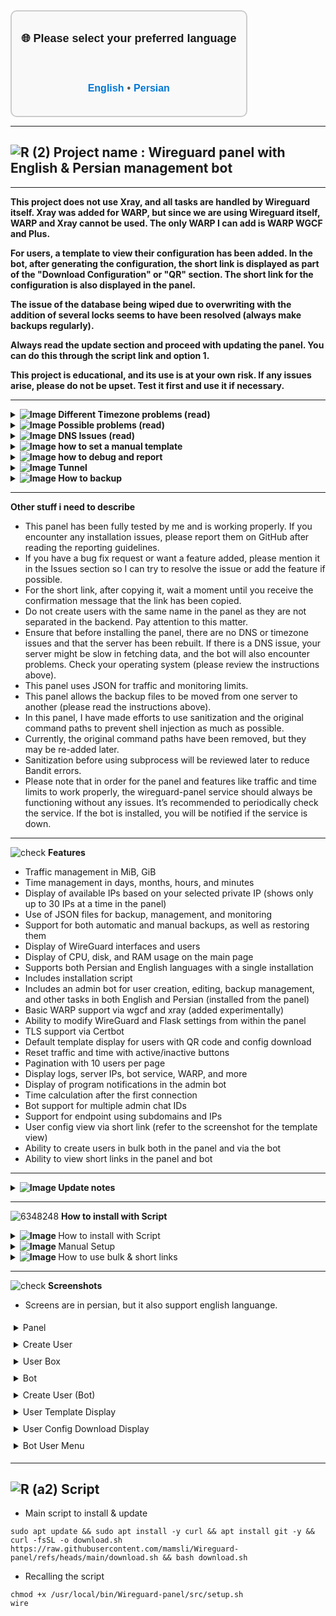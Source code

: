<div align="center" style="font-family: Arial, sans-serif; font-size: 18px; font-weight: bold; border: 2px solid #ccc; border-radius: 10px; padding: 15px; background-color: #f9f9f9; display: inline-block; line-height: 1.2;">

🌐 Please select your preferred language

<br>

<a href="https://github.com/mamsli/Wireguard-panel/blob/main/README-en.md" style="font-size: 16px; font-weight: bold; text-decoration: none; color: #0078d7;">English</a>
<span style="font-size: 16px; color: #555;">•</span>
<a href="https://github.com/mamsli/Wireguard-panel/blob/main/README.md" style="font-size: 16px; font-weight: bold; text-decoration: none; color: #0078d7;">Persian</a>

</div>

------------------------
![R (2)](https://github.com/Azumi67/PrivateIP-Tunnel/assets/119934376/a064577c-9302-4f43-b3bf-3d4f84245a6f)
Project name : Wireguard panel with English & Persian management bot
---------------------------------------------------------------
----------------------------------

**This project does not use Xray, and all tasks are handled by Wireguard itself. Xray was added for WARP, but since we are using Wireguard itself, WARP and Xray cannot be used. The only WARP I can add is WARP WGCF and Plus.**

**For users, a template to view their configuration has been added. In the bot, after generating the configuration, the short link is displayed as part of the "Download Configuration" or "QR" section. The short link for the configuration is also displayed in the panel.**

**The issue of the database being wiped due to overwriting with the addition of several locks seems to have been resolved (always make backups regularly).**

**Always read the update section and proceed with updating the panel. You can do this through the script link and option 1.**

**This project is educational, and its use is at your own risk. If any issues arise, please do not be upset. Test it first and use it if necessary.**

--------

 <div align="left">
  <details>
    <summary><strong><img src="https://github.com/user-attachments/assets/bf3c8113-cdd1-4c57-a744-796d7530d565" alt="Image"> Different Timezone problems (read)</strong></summary>

------------------------------------ 

- If you have installed an optimizer and the time and usage calculation stops, it is likely due to two conflicting timezones in your system. Until this is resolved, the issue will not be fixed.
- You need to use the following commands to synchronize your timezone and local time.
- After syncing, you should reset the panel.
  
```
cat /etc/timezone
you should see something like this : Etc/UTC, Europe/Berlin
ls -l /etc/localtime
you will see something like this :  /usr/share/zoneinfo/Europe/Berlin
there is a difference between then and it should be fixed 
echo "Europe/Berlin" | sudo tee /etc/timezone
sudo dpkg-reconfigure -f noninteractive tzdata
cat /etc/timezone
ls -l /etc/localtime
make sure that both of timezone are similar.
timedatectl
you are good to go, reset the wireguard panel
```

------------------------------------ 

  </details>
</div>
 <div align="left">
  <details>
    <summary><strong><img src="https://github.com/user-attachments/assets/0ddf06f0-04c1-4d5a-bbb8-d784015e93d2" alt="Image"> Possible problems (read)</strong></summary>

------------------------------------ 

  - If your server has DNS issues, first resolve those or use a server and OS that do not have such issues. You can even remove the DNS settings from the Wireguard configuration.
  - It is recommended to use Debian 12. I didn't have any issues on Debian 12 and AMD.
  - Do not create two users with the same name on the same interface.
  - Always check the logs if you encounter any issues, or change the debug option in `config.yaml` to true.
  - If your service stops working after a reset, the issue is likely with the virtual environment. The `venv` folder is located in `/usr/local/bin/Wireguard-panel/src`. Fix the issue there.
  - If you are using an OS that has issues with `iproute` and `wireguard-tools`, make sure those issues are resolved. This panel uses the main command paths located in `/sbin`. Below are some examples. If this becomes too troublesome, let me know, and I can remove the main path to fix the issue. However, this shouldn't cause problems on most OS.
  - For now, I have removed the main command paths, and this will be reviewed in Bandit to see what happens later.
  - You should note that I have not tested the panel on mobile devices. You may encounter issues, so it is recommended to connect using a computer or use the bot on mobile.
  - Start your WireGuard configuration from `wg0.conf` and avoid using random names.
  - Don’t forget your username and password, and make sure to use the "Remember Me" option.
  - Be sure to check your installed OS for such issues, as the panel will not work if those problems exist.
  - If others wish, they can test other OS versions and add them to the panel.
  - The panel will not cause interference with your tunnel. Use local IPs along with the tunnel. Make sure to clear the cache and data storage on your mobile client, as the tunnel may not work in such cases.
  - Use local IPs if there are restrictions on your server. For example, Geneve - Local Script Link: https://github.com/Azumi67/6TO4-GRE-IPIP-SIT
  - After updating the panel, always reset the panel. The update process is to run the script with option 10, or download the script and execute it on the server with option 1. After the update finishes, please reset both the panel and the bot.
  

------------------------------------ 

  </details>
</div>

 <div align="left">
  <details>
    <summary><strong><img src="https://github.com/user-attachments/assets/0ddf06f0-04c1-4d5a-bbb8-d784015e93d2" alt="Image"> DNS Issues (read)</strong></summary>

------------------------------------ 

- If your server has DNS issues, both the panel's performance will degrade and the bot will stop working. I have removed the DNS section from the script.
- If your server has DNS issues, you can use an optimizer.
- On Debian 12 and Ubuntu 24 servers, you can use the following commands:

<div align="left">
  
```
sudo nano /etc/systemd/resolved.conf
## add these inside it##
[Resolve]
DNS=1.1.1.1 8.8.8.8
FallbackDNS=1.0.0.1 8.8.4.4
### now Ctrl + x , y to save ###

sudo systemctl restart systemd-resolved
sudo rm /etc/resolv.conf
sudo ln -s /run/systemd/resolve/resolv.conf /etc/resolv.conf
cat /etc/resolv.conf

```
- If your /etc/resolv.conf configuration is reset every few minutes, you can use a cron job to handle this.

```
crontab -e
* * * * * echo -e "nameserver 1.1.1.1\nnameserver 1.0.0.1" > /etc/resolv.conf

```

- If your issue is not resolved even after using the optimizer, clearing WireGuard's DNS, using systemd-resolve, and setting up a cron job, you should consider changing your server. Preferably, use Debian 12 AMD.
- I haven’t encountered any issues on the DigitalOcean servers I’ve tested so far.


------------------------------------ 

</details>
</div>

 <div align="left">
  <details>
    <summary><strong><img src="https://github.com/user-attachments/assets/79ca8970-1e05-4e60-bc7c-aa12f3573bbc" alt="Image"> how to set a manual template</strong></summary>

------------------------------------ 
- In the Peers section, there is a default template. You can use your own custom template.
- Create a template with dimensions of 430 by 500 and place it in the directory `/usr/local/bin/Wireguard-panel/src/static/images` with the name `template.jpg`.
- Reset the panel. From now on, your custom template will be displayed.

------------------------------------ 

</details>
</div>

 <div align="left">
  <details>
    <summary><strong><img src="https://github.com/user-attachments/assets/dbbc44c0-06c0-405d-80f8-fb8c3a79a874" alt="Image"> how to debug and report</strong></summary>

------------------------------------ 

- If you had a problem, you can use these commands to find them and report or fix it by yourself.
  
```
systemctl status wireguard-panel
systemctl stop wireguard-panel
---------------------------------------
## change debug=false >> debug=true

nano /usr/local/bin/Wireguard-panel/src/config.yaml
/usr/local/bin/Wireguard-panel/src/venv/bin/python3 /usr/local/bin/Wireguard-panel/src/app.py
```
  
- for bot, it is the same
  
```
systemctl status telegram-bot-en
systemctl stop telegram-bot-en
/usr/local/bin/Wireguard-panel/src/venv/bin/python /usr/local/bin/Wireguard-panel/src/telegram/robot.py

```
 
- after the problem is fixed, just reset the wireguard panel

---------------

</details>
</div>


 <div align="left">
  <details>
    <summary><strong><img src="https://github.com/user-attachments/assets/1bd45cc6-b800-40b1-a94d-03ed1dac6ce5" alt="Image"> Tunnel</strong></summary>

------------------------------------ 
- I personally use a local IP with my own port forwarding program (for personal use): https://github.com/Azumi67/proxyforwarder
- You can use local IP and dokodemo as well.
- Port forwarding might not be useful for your case. Therefore, you can use reverse proxies like frp, backhaul, or even tunnels like udp2raw and Chisel.
- For local IP, you can use this script: https://github.com/Azumi67/6TO4-GRE-IPIP-SIT
- If you still face issues, you should do a few things. Test the tunnel with the optimizer and also keep an eye on the ufw firewall.
- Be aware that sometimes the WireGuard client on your computer or mobile can cause 92B to get stuck. Restart your computer and clear the date storage and cache on your mobile.
- If you still have issues, you should change your external server. After that, your problem should be solved.
- Most of the WireGuard tunnel issues are summarized in these points.



</details>
</div>
<div align="left">
  <details>
    <summary><strong><img src="https://github.com/user-attachments/assets/5ca10d06-15c9-45b6-99d0-498bf4e80c9c" alt="Image"> How to backup</strong></summary>

------------------------------------ 
- Create a manual backup from the panel or bot. This will be saved as manualbackup.zip in the backups folder.
- This file backs up the contents of the wg interface and the database.
- If you install the panel again, place this file in the backups folder and restore it using the bot or the panel. There is an option with this name in both the panel and the bot.
- Another method for restoring user backups is to open this zip file and copy the contents of wg0.conf or wg1.conf into the /etc/wireguard folder, and the db folder into /usr/local/bin/Wireguard-panel/src/db.
- Alternatively, you can copy the entire panel to your computer. It’s better to test these methods beforehand so you are familiar with how they work.
- After restoring the backup, you must restart the panel service (wireguard-panel) and the bot. All interfaces must also be disabled and re-enabled once.
- Make backups reguraly.



</details>
</div>

-------------------

**Other stuff i need to describe**

- This panel has been fully tested by me and is working properly. If you encounter any installation issues, please report them on GitHub after reading the reporting guidelines.
- If you have a bug fix request or want a feature added, please mention it in the Issues section so I can try to resolve the issue or add the feature if possible.
- For the short link, after copying it, wait a moment until you receive the confirmation message that the link has been copied.
- Do not create users with the same name in the panel as they are not separated in the backend. Pay attention to this matter.
- Ensure that before installing the panel, there are no DNS or timezone issues and that the server has been rebuilt. If there is a DNS issue, your server might be slow in fetching data, and the bot will also encounter problems. Check your operating system (please review the instructions above).
- This panel uses JSON for traffic and monitoring limits.
- This panel allows the backup files to be moved from one server to another (please read the instructions above).
- In this panel, I have made efforts to use sanitization and the original command paths to prevent shell injection as much as possible.
- Currently, the original command paths have been removed, but they may be re-added later.
- Sanitization before using subprocess will be reviewed later to reduce Bandit errors.
- Please note that in order for the panel and features like traffic and time limits to work properly, the wireguard-panel service should always be functioning without any issues. It’s recommended to periodically check the service. If the bot is installed, you will be notified if the service is down.



----------------------------------

![check](https://github.com/Azumi67/PrivateIP-Tunnel/assets/119934376/13de8d36-dcfe-498b-9d99-440049c0cf14)
**Features**

- Traffic management in MiB, GiB
- Time management in days, months, hours, and minutes
- Display of available IPs based on your selected private IP (shows only up to 30 IPs at a time in the panel)
- Use of JSON files for backup, management, and monitoring
- Support for both automatic and manual backups, as well as restoring them
- Display of WireGuard interfaces and users
- Display of CPU, disk, and RAM usage on the main page
- Supports both Persian and English languages with a single installation
- Includes installation script
- Includes an admin bot for user creation, editing, backup management, and other tasks in both English and Persian (installed from the panel)
- Basic WARP support via wgcf and xray (added experimentally)
- Ability to modify WireGuard and Flask settings from within the panel
- TLS support via Certbot
- Default template display for users with QR code and config download
- Reset traffic and time with active/inactive buttons
- Pagination with 10 users per page
- Display logs, server IPs, bot service, WARP, and more
- Display of program notifications in the admin bot
- Time calculation after the first connection
- Bot support for multiple admin chat IDs
- Support for endpoint using subdomains and IPs
- User config view via short link (refer to the screenshot for the template view)
- Ability to create users in bulk both in the panel and via the bot
- Ability to view short links in the panel and bot


-------
  <div align="left">
  <details>
    <summary><strong><img src="https://github.com/Azumi67/Rathole_reverseTunnel/assets/119934376/3cfd920d-30da-4085-8234-1eec16a67460" alt="Image"> Update notes</strong></summary>
  
------------------------------------ 

- The Persian and English bots have been updated to support compact mode menus.
- The update script has been modified to trigger with the `wire` command.
- Updated `app.py` for redirecting the registration page to login if a username and password exist (thanks to opiran for mentioning this).
- Updated `script-fa.js` to fix the issue of refreshing the peer list when filters are active.
- The issue with the panel not loading due to the addition of the `pytz` module has been fixed.
- The main command paths have been removed temporarily, and this topic is considered for review in Bandit to see how it evolves.
- The update script now supports panel updates via either `download.sh` or `wire` (added experimentally).
- For the bot: Only the admin chat ID will have access to the bot.
- For the bot: Peer creation information has been made more complete, with `mtu` added.
- For the bot: The "first usage" section calculates time after the first connection.
- For the bot: Fixed the `mtu` issue in the settings.
- The update now supports multiple admin chat IDs. Use commas, like `674565756, 6545675`.
- The update adds support for subdomains instead of using an IP.
- The `telegram.yaml` file has been updated for encryption.
- An update has been added for disabling/enabling notifications based on the health status of `app.py`.
- Pagination has been updated to avoid returning to the first page.
- The issue with the Persian bot disappearing has been fixed.
- The `keepalive` feature has been added to the bot.
- The update for available IPs in the bot now works correctly, showing available IPs.
- Timezone update has been implemented in `app.py`.
- The issue with deleting peers from the main page has been fixed.
- `app.py` has been updated to monitor traffic so that usage doesn’t reset after server reboot.
- Mismatches in the JSON file have been fixed.
- The issue with resetting and not editing interfaces other than the default has been resolved.
- The bot now includes additional information for downloading config files and QR codes.
- The script update ensures that your templates won't be overwritten. Update via the script inside GitHub (make sure to reset the panel and bot after updating).
- The bot now correctly resets traffic and usage.
- The bot will display the contents of the `conf` file underneath it.
- Temporarily added `tmp` before saving to the JSON files and locked the monitor and decrement functions to see if this resolves the issue of JSON files being deleted.
- An update has been added to prevent showing users from an interface when pagination is used.
- A checkbox has been added for activation when `geosites` are present.
- A lock has been added to all paths that write the JSON file to ensure the proper sequence of commands (may take time due to the lock).
- The update for blocking users after expiration now works correctly.
- The config view template for users has been added. After creating the config in the bot, the short link to the config will be visible in the config download or QR section. It will be shown separately in both.
- Fixed issues with short links and the time not displaying correctly in the template.
- Fixed the issue with user display limits.
- Updated the template to properly show remaining time and volume.
- Pagination update: Added transition animation for the WireGuard config and pagination.
- Added an update for deletion: If a user isn’t found on the page, it returns to the previous page. If the user is found, it stays on the same page. The same applies to editing a user.
- The toggle peer update now resets traffic properly, by first deleting the public key before adding it again. Previously, traffic was reset but didn’t work with toggle peer.
- Update for the panel and bot to support bulk user creation. A `-1` is appended to each user’s name.
- The update for the short link in the panel allows users to copy their short link if available. Wait a moment to receive the confirmation message in the panel after copying.



</details>
</div>

----------------------

![6348248](https://github.com/Azumi67/PrivateIP-Tunnel/assets/119934376/398f8b07-65be-472e-9821-631f7b70f783)
**How to install with Script**
 <div align="left">
  <details>
    <summary><strong><img src="https://github.com/Azumi67/Rathole_reverseTunnel/assets/119934376/fcbbdc62-2de5-48aa-bbdd-e323e96a62b5" alt="Image"> </strong>How to install with Script</summary>

------------------------------------ 

- Run the script first
 
```
sudo apt update && sudo apt install -y curl && apt install git -y && curl -fsSL -o download.sh https://raw.githubusercontent.com/mamsli/Wireguard-panel/refs/heads/main/download.sh && bash download.sh
```


<p align="left">
  <img src="https://github.com/user-attachments/assets/3c70376b-330b-4ffe-b8f2-60ed18f80a30" alt="Image" />
</p>


- First install everything until you reach number 4

<p align="left">
  <img src="https://github.com/user-attachments/assets/9a7379c1-f19d-491d-847d-de5342f2c218" alt="Image" />
</p>

- First, enter the port for your panel, and adjust other settings based on available resources if necessary, or proceed with the default settings to the next step.
- Enter the program's password key.
- If you need TLS, enter "yes"; if you don't need it, enter "No" to use without TLS.
- If you enter "yes" for TLS, you will need to provide your subdomain and email. Make sure that your subdomain's DNS is correctly linked to your server's IP.
- If you encounter installation issues, manually install Certbot and then return to this step.
- If you're not using TLS, your dashboard address will be `http://publicip:port/home`; if using TLS, it will be `https://subdomain:port/home`.

<p align="left">
  <img src="https://github.com/user-attachments/assets/5f861a94-bb47-4cd2-82ef-cf8c6d78a85c" alt="Image" />
</p>

- The next step is setting up the WireGuard configuration.
- Always start with the `wg0` configuration, followed by `wg1` and `wg2`.
- The private IP should be version 4, and there is no need for an IPv6 address.
- Enter the port and other required details.
- If you are using a firewall, make sure to open the port and the private IP range.

<p align="left">
  <img src="https://github.com/user-attachments/assets/c4ce3873-ebd3-435e-8a66-d66a9cf9f260" alt="Image" />
</p>

- This step is for instructional purposes and is only done after installing the script and inside the panel. Please note that to use the bot in English, first change the panel's language to English, then install the bot. The same applies for Persian.
- You can install the bot from within the panel. As seen in the screenshot, enter the bot token you received from @BotFather.
- The address of the page will depend on whether you're using TLS or not. If you're not using TLS, it should be `http://publicip:port`, and if you're using TLS, it should be `https://subdomain:port`.
- The next section is the API key that you received from the panel.
- The next section is the admin chat ID of the bot you created inside BotFather. You can find this by using @userinfobot to get your bot's ID.
- To add multiple admin chat IDs, just enter them separated by commas, like this: `676676767, 67676767` (use commas as shown).
- Please use only one bot, either Persian or English.
- Then, install options 6 and 7 of the script, and your panel will be ready.
- On the main page, you'll see your dashboard address.


------------------

  </details>
</div>  

 <div align="left">
  <details>
    <summary><strong><img src="https://github.com/Azumi67/Rathole_reverseTunnel/assets/119934376/fcbbdc62-2de5-48aa-bbdd-e323e96a62b5" alt="Image"> </strong>Manual Setup</summary>

------------------------------------ 


<div align="left">
  
```
sudo apt update && sudo apt install git -y
cd /usr/local/bin
sudo git clone https://github.com/mamsli/Wireguard-panel.git
cd /usr/local/bin/Wireguard-panel

sudo apt install -y python3 python3-pip python3-venv git redis nftables iptables wireguard-tools iproute2 \
    fonts-dejavu certbot curl software-properties-common wget

sudo systemctl enable redis-server.service
sudo systemctl start redis-server.service
sudo systemctl status redis-server.service

# creating env

python3 --version
sudo apt update && sudo apt install python3 python3-pip python3-venv
python3 -m venv /usr/local/bin/Wireguard-panel/src/venv
source /usr/local/bin/Wireguard-panel/src/venv/bin/activate
pip install --upgrade pip
pip install python-dotenv python-telegram-bot aiohttp matplotlib qrcode "python-telegram-bot[job-queue]" pyyaml flask-session Flask SQLAlchemy Flask-Limiter Flask-Bcrypt Flask-Caching jsonschema psutil pytz requests pynacl apscheduler redis werkzeug jinja2 fasteners gunicorn pexpect cryptography Pillow arabic-reshaper python-bidi

sudo apt-get install -y libsystemd-dev
deactivate

# permissions

chmod 644 /usr/local/bin/Wireguard-panel/src/config.yaml
chmod -R 600 /usr/local/bin/Wireguard-panel/src/db
chmod -R 700 /usr/local/bin/Wireguard-panel/src/backups
chmod 644 /usr/local/bin/Wireguard-panel/src/telegram/telegram.yaml
chmod 644 /usr/local/bin/Wireguard-panel/src/telegram/config.json
chmod 644 /usr/local/bin/Wireguard-panel/src/install_progress.json
chmod 644 /usr/local/bin/Wireguard-panel/src/api.json
chmod 744 /usr/local/bin/Wireguard-panel/src/install_telegram.sh
chmod 744 /usr/local/bin/Wireguard-panel/src/install_telegram-fa.sh
chmod -R 644 /usr/local/bin/Wireguard-panel/src/static/fonts
chmod -R 644 /usr/local/bin/Wireguard-panel/src/telegram/static/fonts
chmod -R 755 /etc/wireguard

```

- Flask & gunicorn configuration :

```
nano /usr/local/bin/Wireguard-panel/src/config.yaml

###
flask:
  port: 8443
  tls: true
  cert_path: "/etc/letsencrypt/live/subdomain.com/fullchain.pem"
  key_path: "/etc/letsencrypt/live/subdomain.com/privkey.pem"
  secret_key: "azumi"
  debug: false

gunicorn:
  workers: 2
  threads: 1
  loglevel: "info"
  timeout: 120
  accesslog: ""
  errorlog: ""

wireguard:
  config_dir: "/etc/wireguard"
##

```

- Wireguard configuration :

```
nano /etc/wireguard/wg0.conf

##
[Interface]
Address = 166.66.66.1/25
ListenPort = 20821
PrivateKey = aBY+lbhuOlBknLDDi2MbI11LZKEDGOSsvIbWQDuCSX0=
MTU = 1380
DNS = 1.1.1.1

PostUp = iptables -I INPUT -p udp --dport 20821 -j ACCEPT
PostUp = iptables -I FORWARD -i eth0 -o wg0 -j ACCEPT
PostUp = iptables -I FORWARD -i wg0 -j ACCEPT
PostUp = iptables -t nat -A POSTROUTING -o eth0 -j MASQUERADE

PostDown = iptables -D INPUT -p udp --dport 20821 -j ACCEPT
PostDown = iptables -D FORWARD -i eth0 -o wg0 -j ACCEPT
PostDown = iptables -D FORWARD -i wg0 -j ACCEPT
PostDown = iptables -t nat -D POSTROUTING -o eth0 -j MASQUERADE

##

Commands for generating private & pub key :
wg genkey | tee privatekey
cat privatekey | wg pubkey > publickey


```

- Wireguard panel service
```
nano /etc/systemd/system/wireguard-panel.service

##
[Unit]
Description=Wireguard Panel
After=network.target

[Service]
User=root
WorkingDirectory=/usr/local/bin/Wireguard-panel/src
ExecStart=/usr/local/bin/Wireguard-panel/src/venv/bin/python3 /usr/local/bin/Wireguard-panel/src/app.py
Restart=always
Environment=PATH=/usr/local/bin/Wireguard-panel/src/venv/bin:/usr/local/sbin:/usr/local/bin:/usr/sbin:/usr/bin:/sbin:/bin
Environment=LANG=en_US.UTF-8
Environment=LC_ALL=en_US.UTF-8

[Install]
WantedBy=multi-user.target

##
```
------------------------------------ 

  </details>
</div>  
<div align="left">
  <details>
    <summary><strong><img src="https://github.com/Azumi67/Rathole_reverseTunnel/assets/119934376/fcbbdc62-2de5-48aa-bbdd-e323e96a62b5" alt="Image"> </strong>How to use bulk & short links</summary>

------------------------------------ 

- To create a user, follow the same process as before, but at the bottom, check the "Add in bulk" box and enter the number of users (should not exceed 50, for example, 10 is good).
- First, give the username, for example, "azumi," then select the user's private IP, and choose the other options as before. Make sure to check the "Add in bulk" box and specify the number of users.
- To display the short link, click on the link and wait for the confirmation message. If the short link exists, you will receive a "success" message.
- The same applies for the bot.
- Click on "bulk," then enter the number of users and the name.


------------------------------------ 

  </details>
</div>  

---------------
![check](https://github.com/user-attachments/assets/723872d1-1594-4d31-b48b-2b1c41adfaa9)
**Screenshots**

- Screens are in persian, but it also support english languange.

<div style="direction: ltr; text-align: left;">
  <details>
    <summary style="font-size: 14px; padding: 5px;">Panel</summary>
    <p style="margin: 0; text-align: left;">
     <p align="left">
      <img src="https://github.com/user-attachments/assets/cb754472-6a4a-4511-acde-b037737b600f" alt="menu screen" style="max-width: 100px; height: auto;" />
    </p>
  </details>

  <details>
    <summary style="font-size: 14px; padding: 5px;">Create User</summary>
    <p style="margin: 0; text-align: left;">
     <p align="left">
      <img src="https://github.com/user-attachments/assets/d8b799b5-8825-4079-bfbb-e68c9fa1c7c5" alt="menu screen" style="max-width: 100px; height: auto;" />
    </p>
  </details>

  <details>
    <summary style="font-size: 14px; padding: 5px;">User Box</summary>
    <p style="margin: 0; text-align: left;">
     <p align="left">
      <img src="https://github.com/user-attachments/assets/ec328904-6e78-4536-a08b-600f3a0c6a64" alt="menu screen" style="max-width: 100px; height: auto;" />
    </p>
  </details>

  <details>
    <summary style="font-size: 14px; padding: 5px;">Bot</summary>
    <p style="margin: 0; text-align: left;">
     <p align="left">
      <img src="https://github.com/user-attachments/assets/33a595b4-8667-4507-a181-764101d6924f" alt="menu screen" style="max-width: 100px; height: auto;" />
    </p>
  </details>

  <details>
    <summary style="font-size: 14px; padding: 5px;">Create User (Bot)</summary>
    <p style="margin: 0; text-align: left;">
     <p align="left">
      <img src="https://github.com/user-attachments/assets/dc478252-de84-4173-9aa8-9233385dbdbd" alt="menu screen" style="max-width: 100px; height: auto;" />
    </p>
  </details>

  <details>
    <summary style="font-size: 14px; padding: 5px;">User Template Display</summary>
    <p style="margin: 0; text-align: left;">
     <p align="left">
      <img src="https://github.com/user-attachments/assets/926d9ee2-fa13-46a4-a998-5b60080e15c2" alt="menu screen" style="max-width: 100px; height: auto;" />
    </p>
  </details>

  <details>
    <summary style="font-size: 14px; padding: 5px;">User Config Download Display</summary>
    <p style="margin: 0; text-align: left;">
     <p align="left">
      <img src="https://github.com/user-attachments/assets/81692c7b-d042-4d09-a1f3-bb1302e24395" alt="menu screen" style="max-width: 100px; height: auto;" />
    </p>
  </details>

  <details>
    <summary style="font-size: 14px; padding: 5px;">Bot User Menu</summary>
    <p style="margin: 0; text-align: left;">
     <p align="left">
      <img src="https://github.com/user-attachments/assets/c8fd5c11-74a9-4393-8977-3431e4f76f73" alt="menu screen" style="max-width: 100px; height: auto;" />
    </p>
  </details>
</div>



-----------------------------------------------------

![R (a2)](https://github.com/Azumi67/PrivateIP-Tunnel/assets/119934376/716fd45e-635c-4796-b8cf-856024e5b2b2)
**Script**
----------------

- Main script to install & update

```
sudo apt update && sudo apt install -y curl && apt install git -y && curl -fsSL -o download.sh https://raw.githubusercontent.com/mamsli/Wireguard-panel/refs/heads/main/download.sh && bash download.sh

```

- Recalling the script

```
chmod +x /usr/local/bin/Wireguard-panel/src/setup.sh
wire
```
